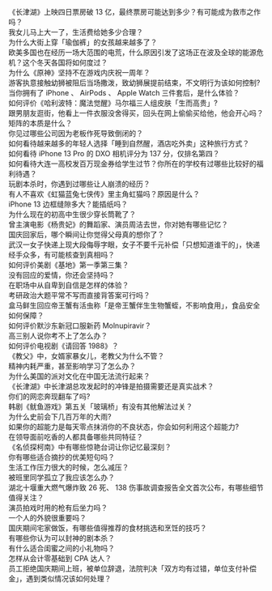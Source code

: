 《长津湖》上映四日票房破 13 亿，最终票房可能达到多少？有可能成为救市之作吗？  
我女儿马上大一了，生活费给她多少合理？  
为什么大街上穿「瑜伽裤」的女孩越来越多了？  
欧美多国也在经历一场大范围的电荒，什么原因引发了这场正在波及全球的能源危机？这个冬天各国将如何度过？  
为什么《原神》坚持不在游戏内庆祝一周年？  
游客执意接触幼狮被阻后当场撒泼，致幼狮展提前结束，不文明行为该如何控制?  
当你拥有了 iPhone 、 AirPods 、 Apple Watch 三件套后，是什么体验？  
如何评价《哈利波特：魔法觉醒》马尔福三人组皮肤「生而高贵」?  
跟男朋友逛街，他看上一件衣服没舍得买，回头在网上偷偷买给他，他会开心吗？  
矩阵的本质是什么？  
你见过哪些公司因为老板作死导致倒闭的？  
如何看待越来越多的年轻人选择「睡到自然醒，酒店吃外卖」这种旅行方式？  
如何看待 iPhone 13  Pro 的 DXO 相机评分为 137 分，仅排名第四？  
如何看待大连一高校发百万现金券给学生过节？你所在的学校有过哪些比较好的福利待遇？  
玩剧本杀时，你遇到过哪些让人崩溃的经历？  
有人不喜欢《虹猫蓝兔七侠传》里主角虹猫吗？原因是什么？  
iPhone 13 边框缝隙多大？能插纸吗？  
为什么现在的初高中生很少穿长筒靴了？  
曾主演电影《杨贵妃》的舞蹈家、演员周洁去世，你对她有哪些记忆？  
国庆回家后，哪个瞬间让你觉得父母真的想你了？  
武汉一女子快递上现大段侮辱字眼，女子不要千元补偿「只想知道谁干的」，快递经手众多，有可能核查到真相吗？  
如何评价美剧《基地》第一季第三集？  
没有回应的爱情，你还会坚持吗？  
在职场中从自卑到自信是怎样的体验？  
考研政治大题平常不写而直接背答案可行吗？  
盒马鲜生回应帝王蟹有活虫称「是帝王蟹伴生生物蟹蛭，不影响食用」，食品安全如何保障？  
如何评价默沙东新冠口服新药 Molnupiravir？  
高三别人说你考不上了怎么办？  
如何评价电视剧《请回答 1988》？  
《教父》中，女婿家暴女儿，老教父为什么不管？  
精神内耗严重，甚至影响学习了怎么办？  
为什么美国的派对文化在中国无法流行起来？  
《长津湖》中长津湖总攻发起时的冲锋是拍摄需要还是真实战术？  
你们的网恋奔现翻车了吗?  
韩剧《鱿鱼游戏》第五关「玻璃桥」有没有其他解法过关？  
为什么史前会下几百万年的大雨?  
如果你的超能力是每天零点抹消你的不良状态，你会如何利用这个超能力?  
在领导面前吃香的人都具备哪些共同特征？  
《名侦探柯南》中有哪些惊艳台词让你记忆最深刻？  
你有哪些适合摘抄的优美短句吗？  
生活工作压力很大的时候，怎么减压？  
被班里同学孤立了我应该怎么办？  
湖北十堰重大燃气爆炸致 26 死、 138 伤事故调查报告全文首次公布，有哪些细节值得关注？  
演员拍戏时用的枪有后坐力吗？  
一个人的外貌很重要吗？  
国庆期间宅家做饭，有哪些值得推荐的食材挑选和烹饪的技巧？  
有哪些你认为可以封神的剧本杀？  
有什么适合闺蜜之间的小礼物吗？  
怎样从会计零基础到 CPA 达人？  
员工拒绝国庆期间上班，被单位辞退，法院判决「双方均有过错，单位支付补偿金」，遇到类似情况该如何处理？  
